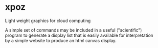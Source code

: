 # xpoz
Light weight graphics for cloud computing

A simple set of commands may be included in a useful ("scientific") program to
generate a display list that is easily available for interpretation by a simple
website to produce an html canvas display.


